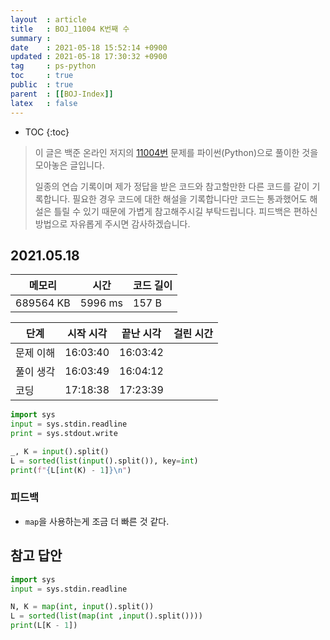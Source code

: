 ```yaml
---
layout  : article
title   : BOJ_11004 K번째 수
summary : 
date    : 2021-05-18 15:52:14 +0900
updated : 2021-05-18 17:30:32 +0900
tag     : ps-python
toc     : true
public  : true
parent  : [[BOJ-Index]]
latex   : false
---
```

* TOC
{:toc}

>이 글은 백준 온라인 저지의 [11004번](https://www.acmicpc.net/problem/11004) 문제를 파이썬(Python)으로 풀이한 것을 모아놓은 글입니다.
>
> 일종의 연습 기록이며 제가 정답을 받은 코드와 참고할만한 다른 코드를 같이 기록합니다. 필요한 경우 코드에 대한 해설을 기록합니다만 코드는 통과했어도 해설은 틀릴 수 있기 때문에 가볍게 참고해주시길 부탁드립니다. 피드백은 편하신 방법으로 자유롭게 주시면 감사하겠습니다.

## 2021.05.18

| 메모리    | 시간    | 코드 길이 |
| --------- | -----   | --------- |
| 689564 KB | 5996 ms | 157 B     |

| 단계      | 시작 시각 | 끝난 시각 | 걸린 시간 |
| --------- | --------- | --------- | --------- |
| 문제 이해 |16:03:40 | 16:03:42 | |
| 풀이 생각 |16:03:49 | 16:04:12 | |
| 코딩      |17:18:38 | 17:23:39 | |

```python
import sys
input = sys.stdin.readline
print = sys.stdout.write

_, K = input().split()
L = sorted(list(input().split()), key=int)
print(f"{L[int(K) - 1]}\n")
```

### 피드백

* `map`을 사용하는게 조금 더 빠른 것 같다.

## 참고 답안

```python
import sys
input = sys.stdin.readline

N, K = map(int, input().split())
L = sorted(list(map(int ,input().split())))
print(L[K - 1])
```
